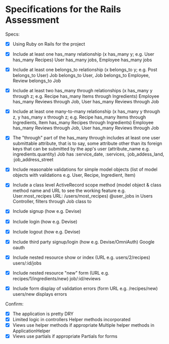 # Specifications for the Rails Assessment

Specs:
- [x] Using Ruby on Rails for the project
- [x] Include at least one has_many relationship (x has_many y; e.g. User has_many Recipes) 
    User has_many jobs, Employee has_many jobs
- [x] Include at least one belongs_to relationship (x belongs_to y; e.g. Post belongs_to User)
    Job belongs_to User, Job belongs_to Employee, Review belongs_to Job
- [x] Include at least two has_many through relationships (x has_many y through z; e.g. Recipe has_many Items through Ingredients)
    Employee has_many Reviews through Job, User has_many Reviews through Job
- [x] Include at least one many-to-many relationship (x has_many y through z, y has_many x through z; e.g. Recipe has_many Items through Ingredients, Item has_many Recipes through Ingredients)
     Employee has_many Reviews through Job, User has_many Reviews through Job
- [x] The "through" part of the has_many through includes at least one user submittable attribute, that is to say, some attribute other than its foreign keys that can be submitted by the app's user (attribute_name e.g. ingredients.quantity)
    Job has :service_date, :services, :job_addess_land, :job_address_street
- [x] Include reasonable validations for simple model objects (list of model objects with validations e.g. User, Recipe, Ingredient, Item)

- [x] Include a class level ActiveRecord scope method (model object & class method name and URL to see the working feature e.g. User.most_recipes URL: /users/most_recipes)
    @user_jobs in Users Controller, filters through Job class to 
- [x] Include signup (how e.g. Devise)
- [x] Include login (how e.g. Devise)
- [x] Include logout (how e.g. Devise)
- [x] Include third party signup/login (how e.g. Devise/OmniAuth)
    Google oauth
- [x] Include nested resource show or index (URL e.g. users/2/recipes)
    users/:id/jobs
- [x] Include nested resource "new" form (URL e.g. recipes/1/ingredients/new)
    job/:id/reviews
- [x] Include form display of validation errors (form URL e.g. /recipes/new)
    users/new displays errors

Confirm:
- [x] The application is pretty DRY
- [x] Limited logic in controllers
    Helper methods incorporated
- [x] Views use helper methods if appropriate
    Multiple helper methods in ApplicationHelper
- [x] Views use partials if appropriate
    Partials for forms
